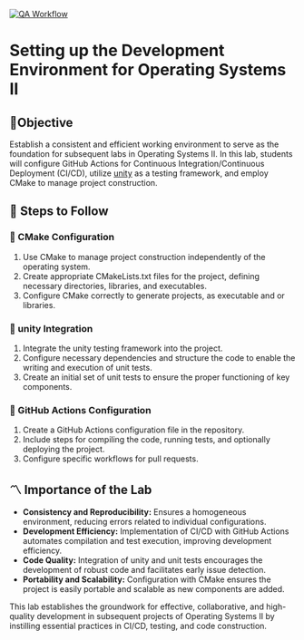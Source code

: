 [![QA Workflow](https://github.com/ICOMP-UNC/setup-environment-marcosraimondi1/actions/workflows/QAWorkflow.yml/badge.svg)](https://github.com/ICOMP-UNC/setup-environment-marcosraimondi1/actions/workflows/QAWorkflow.yml)

# Setting up the Development Environment for Operating Systems II

## 🎯Objective
Establish a consistent and efficient working environment to serve as the foundation for subsequent labs in Operating Systems II. In this lab, students will configure GitHub Actions for Continuous Integration/Continuous Deployment (CI/CD), utilize [unity](https://www.throwtheswitch.org/unity) as a testing framework, and employ CMake to manage project construction.

## 🔑 Steps to Follow

### 📌 CMake Configuration

1. Use CMake to manage project construction independently of the operating system.
2. Create appropriate CMakeLists.txt files for the project, defining necessary directories, libraries, and executables.
3. Configure CMake correctly to generate projects, as executable and or libraries.


### 📌 unity Integration

1. Integrate the unity testing framework into the project.
2. Configure necessary dependencies and structure the code to enable the writing and execution of unit tests.
3. Create an initial set of unit tests to ensure the proper functioning of key components.

### 📌 GitHub Actions Configuration

1. Create a GitHub Actions configuration file in the repository.
2. Include steps for compiling the code, running tests, and optionally deploying the project.
3. Configure specific workflows for pull requests.

## 〽️ Importance of the Lab

- **Consistency and Reproducibility:** Ensures a homogeneous environment, reducing errors related to individual configurations.
- **Development Efficiency:** Implementation of CI/CD with GitHub Actions automates compilation and test execution, improving development efficiency.
- **Code Quality:** Integration of unity and unit tests encourages the development of robust code and facilitates early issue detection.
- **Portability and Scalability:** Configuration with CMake ensures the project is easily portable and scalable as new components are added.

This lab establishes the groundwork for effective, collaborative, and high-quality development in subsequent projects of Operating Systems II by instilling essential practices in CI/CD, testing, and code construction.

